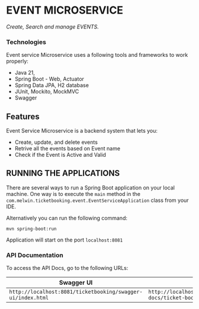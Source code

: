 # EVENT MICROSERVICE

_Create, Search and manage EVENTS._

### Technologies

Event service Microservice uses a following tools and frameworks to work properly:

- Java 21, 
- Spring Boot - Web, Actuator
- Spring Data JPA, H2 database
- JUnit, Mockito, MockMVC
- Swagger

## Features

Event Service Microservice is a backend system that lets you:

- Create, update, and delete events
- Retrive all the events based on Event name
- Check if the Event is Active and Valid


## RUNNING THE APPLICATIONS

There are several ways to run a Spring Boot application on your local machine. One way is to execute the `main` method in the `com.melwin.ticketbooking.event.EventServiceApplication` class from your IDE.

Alternatively you can run the following command:

```shell
mvn spring-boot:run
```
Application will start on the port ``localhost:8081``


### API Documentation

To access the API Docs, go to the following URLs:

| Swagger UI                                                  | API Docs                                                              |
| ------------------------------------------------------------| ----------------------------------------------------------------------|
| `http://localhost:8081/ticketbooking/swagger-ui/index.html` | `http://localhost:8081/ticketbooking/v3/api-docs/ticket-booking-apis` |



